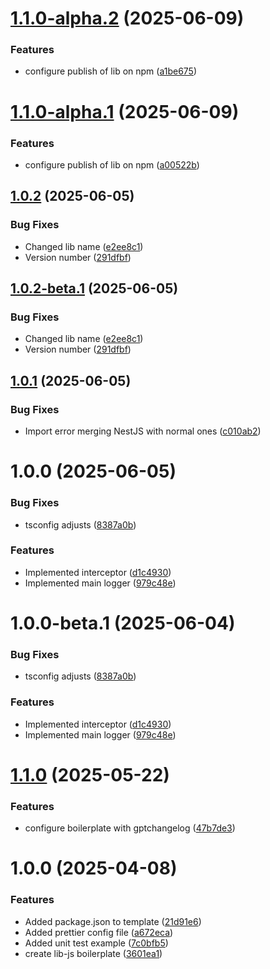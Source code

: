 # [1.1.0-alpha.2](https://github.com/LerianStudio/lib-logs/compare/v1.1.0-alpha.1...v1.1.0-alpha.2) (2025-06-09)


### Features

* configure publish of lib on npm ([a1be675](https://github.com/LerianStudio/lib-logs/commit/a1be675da525dde1976bcdb8c035be2760be7e1b))

# [1.1.0-alpha.1](https://github.com/LerianStudio/lib-logs/compare/v1.0.2...v1.1.0-alpha.1) (2025-06-09)


### Features

* configure publish of lib on npm ([a00522b](https://github.com/LerianStudio/lib-logs/commit/a00522b4ad72c4e2b1c339bfa8a4ffe17edcf343))

## [1.0.2](https://github.com/LerianStudio/lib-logs/compare/v1.0.1...v1.0.2) (2025-06-05)


### Bug Fixes

* Changed lib name ([e2ee8c1](https://github.com/LerianStudio/lib-logs/commit/e2ee8c179e2e52c4cdf85c3f1c61cef99c098d11))
* Version number ([291dfbf](https://github.com/LerianStudio/lib-logs/commit/291dfbf4e6e84d02e9c423b4e7d9a4344b321018))

## [1.0.2-beta.1](https://github.com/LerianStudio/lib-logs/compare/v1.0.1...v1.0.2-beta.1) (2025-06-05)


### Bug Fixes

* Changed lib name ([e2ee8c1](https://github.com/LerianStudio/lib-logs/commit/e2ee8c179e2e52c4cdf85c3f1c61cef99c098d11))
* Version number ([291dfbf](https://github.com/LerianStudio/lib-logs/commit/291dfbf4e6e84d02e9c423b4e7d9a4344b321018))

## [1.0.1](https://github.com/LerianStudio/lib-logs/compare/v1.0.0...v1.0.1) (2025-06-05)


### Bug Fixes

* Import error merging NestJS with normal ones ([c010ab2](https://github.com/LerianStudio/lib-logs/commit/c010ab28cfca08199da07dfc1eb9d7f3abf1d578))

# 1.0.0 (2025-06-05)


### Bug Fixes

* tsconfig adjusts ([8387a0b](https://github.com/LerianStudio/lib-logs/commit/8387a0bf2c5d498783b99ac5d733559d8fe8406e))


### Features

* Implemented interceptor ([d1c4930](https://github.com/LerianStudio/lib-logs/commit/d1c4930e49e77385574fcf20f33d2735c007e8e5))
* Implemented main logger ([979c48e](https://github.com/LerianStudio/lib-logs/commit/979c48e517cc7cfb00a98861a2536b45e5d3cc3c))

# 1.0.0-beta.1 (2025-06-04)


### Bug Fixes

* tsconfig adjusts ([8387a0b](https://github.com/LerianStudio/lib-logs/commit/8387a0bf2c5d498783b99ac5d733559d8fe8406e))


### Features

* Implemented interceptor ([d1c4930](https://github.com/LerianStudio/lib-logs/commit/d1c4930e49e77385574fcf20f33d2735c007e8e5))
* Implemented main logger ([979c48e](https://github.com/LerianStudio/lib-logs/commit/979c48e517cc7cfb00a98861a2536b45e5d3cc3c))

# [1.1.0](https://github.com/LerianStudio/lib-js-boilerplate/compare/v1.0.0...v1.1.0) (2025-05-22)


### Features

* configure boilerplate with gptchangelog ([47b7de3](https://github.com/LerianStudio/lib-js-boilerplate/commit/47b7de3140cc1eed2444360582f0b9b968a2299a))

# 1.0.0 (2025-04-08)


### Features

* Added package.json to template ([21d91e6](https://github.com/LerianStudio/lib-js-boilerplate/commit/21d91e601929a7b998f772d2a5c10b052d113acc))
* Added prettier config file ([a672eca](https://github.com/LerianStudio/lib-js-boilerplate/commit/a672eca73b6b10125c26cc3cf084c7249f758930))
* Added unit test example ([7c0bfb5](https://github.com/LerianStudio/lib-js-boilerplate/commit/7c0bfb524b929e6af58da9d4fa03ed08ceb201c8))
* create lib-js boilerplate ([3601ea1](https://github.com/LerianStudio/lib-js-boilerplate/commit/3601ea1944a8a3542c29c31e8f3aaa32094b6173))

